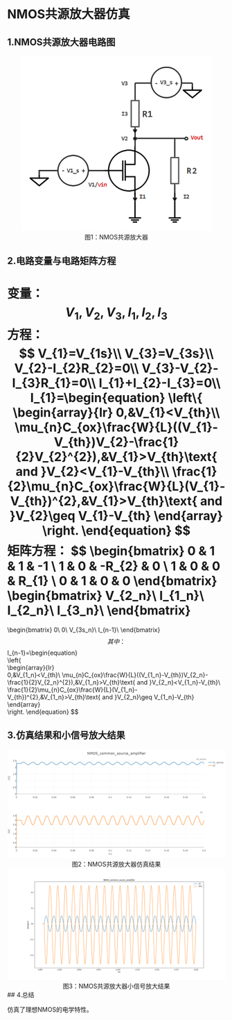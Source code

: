 # NMOS共源放大器仿真

## 1.NMOS共源放大器电路图

<div>
	<center>
	<img src="circuit_schematic/NMOS_common_source_amplifier.PNG"
        alt="图片无法显示"
		style="zoom:60%"/>
	<br>
	图1：NMOS共源放大器
	</center>
</div>

## 2.电路变量与电路矩阵方程

变量：
$$
V_{1},V_{2},V_{3},I_{1},I_{2},I_{3}
$$
方程：
$$
V_{1}=V_{1s}\\
V_{3}=V_{3s}\\
V_{2}-I_{2}R_{2}=0\\
V_{3}-V_{2}-I_{3}R_{1}=0\\
I_{1}+I_{2}-I_{3}=0\\
I_{1}=\begin{equation}  
\left\{  
             \begin{array}{lr}  
             0,&V_{1}<V_{th}\\
			 \mu_{n}C_{ox}\frac{W}{L}((V_{1}-V_{th})V_{2}-\frac{1}{2}V_{2}^{2}),&V_{1}>V_{th}\text{ and }V_{2}<V_{1}-V_{th}\\
			 \frac{1}{2}\mu_{n}C_{ox}\frac{W}{L}(V_{1}-V_{th})^{2},&V_{1}>V_{th}\text{ and }V_{2}\geq V_{1}-V_{th}
             \end{array}  
\right.
\end{equation}
$$
矩阵方程：
$$
\begin{bmatrix}
0 & 1 & 1 & -1 \\
1 & 0 & -R_{2} & 0 \\
1 & 0 & 0 & R_{1} \\
0 & 1 & 0 & 0
\end{bmatrix}
\begin{bmatrix}
V_{2_n}\\
I_{1_n}\\
I_{2_n}\\
I_{3_n}\\
\end{bmatrix}
=
\begin{bmatrix}
0\\
0\\
V_{3s_n}\\
I_{n-1}\\
\end{bmatrix}
$$
其中：
$$
I_{n-1}=\begin{equation}  
\left\{  
             \begin{array}{lr}  
             0,&V_{1_n}<V_{th}\\
			 \mu_{n}C_{ox}\frac{W}{L}((V_{1_n}-V_{th})V_{2_n}-\frac{1}{2}V_{2_n}^{2}),&V_{1_n}>V_{th}\text{ and }V_{2_n}<V_{1_n}-V_{th}\\
			 \frac{1}{2}\mu_{n}C_{ox}\frac{W}{L}(V_{1_n}-V_{th})^{2},&V_{1_n}>V_{th}\text{ and }V_{2_n}\geq V_{1_n}-V_{th}
             \end{array}  
\right.
\end{equation}
$$

## 3.仿真结果和小信号放大结果

<div>
	<center>
	<img src="result/simulation_result.PNG"
        alt="图片无法显示"
		style="zoom:60%"/>
	<br>
	图2：NMOS共源放大器仿真结果
	</center>
</div>

<div>
	<center>
	<img src="result/amplified_result.png"
        alt="图片无法显示"
		style="zoom:60%"/>
	<br>
	图3：NMOS共源放大器小信号放大结果
	</center>
</div>
## 4.总结

仿真了理想NMOS的电学特性。
